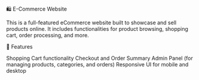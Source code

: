 🛍️ E-Commerce Website

This is a full-featured eCommerce website built to showcase and sell products online. It includes functionalities for product browsing, shopping cart, order processing, and more.

🚀 Features

Shopping Cart functionality
Checkout and Order Summary
Admin Panel (for managing products, categories, and orders)
Responsive UI for mobile and desktop

